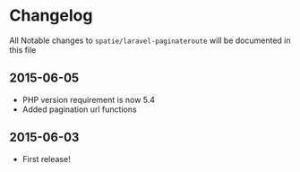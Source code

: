 # Changelog

All Notable changes to `spatie/laravel-paginateroute` will be documented in this file

## 2015-06-05
- PHP version requirement is now 5.4
- Added pagination url functions

## 2015-06-03
- First release!

